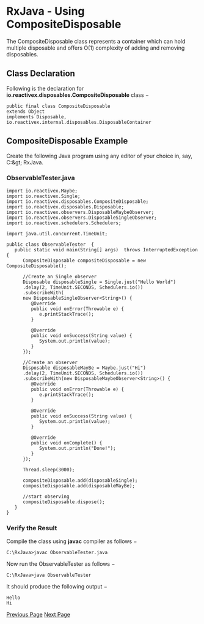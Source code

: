 # RxJava - Using CompositeDisposable
The CompositeDisposable class represents a container which can hold multiple disposable and offers O(1) complexity of adding and removing disposables.

## Class Declaration
Following is the declaration for **io.reactivex.disposables.CompositeDisposable** class −

```
public final class CompositeDisposable
extends Object
implements Disposable, io.reactivex.internal.disposables.DisposableContainer
```
## CompositeDisposable Example
Create the following Java program using any editor of your choice in, say, C:\&gt; RxJava.

### ObservableTester.java
```
import io.reactivex.Maybe;
import io.reactivex.Single;
import io.reactivex.disposables.CompositeDisposable;
import io.reactivex.disposables.Disposable;
import io.reactivex.observers.DisposableMaybeObserver;
import io.reactivex.observers.DisposableSingleObserver;
import io.reactivex.schedulers.Schedulers;

import java.util.concurrent.TimeUnit;

public class ObservableTester  {
   public static void main(String[] args)  throws InterruptedException {    
      CompositeDisposable compositeDisposable = new CompositeDisposable();

      //Create an Single observer 
      Disposable disposableSingle = Single.just("Hello World")
      .delay(2, TimeUnit.SECONDS, Schedulers.io())
      .subscribeWith(
      new DisposableSingleObserver<String>() {
         @Override
         public void onError(Throwable e) {
            e.printStackTrace();
         }

         @Override
         public void onSuccess(String value) {
            System.out.println(value);
         }
      }); 

      //Create an observer
      Disposable disposableMayBe = Maybe.just("Hi")
      .delay(2, TimeUnit.SECONDS, Schedulers.io())
      .subscribeWith(new DisposableMaybeObserver<String>() {
         @Override
         public void onError(Throwable e) { 
            e.printStackTrace();
         }

         @Override
         public void onSuccess(String value) {
            System.out.println(value);
         }

         @Override
         public void onComplete() {
            System.out.println("Done!");
         }
      }); 

      Thread.sleep(3000);

      compositeDisposable.add(disposableSingle);
      compositeDisposable.add(disposableMayBe);

      //start observing
      compositeDisposable.dispose();
   }
}
```
### Verify the Result
Compile the class using **javac** compiler as follows −

```
C:\RxJava>javac ObservableTester.java
```
Now run the ObservableTester as follows −

```
C:\RxJava>java ObservableTester
```
It should produce the following output −

```
Hello
Hi
```

[Previous Page](../rxjava/rxjava_completable_observable.md) [Next Page](../rxjava/rxjava_creating_operators.md) 
